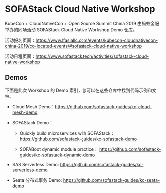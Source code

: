 # SOFAStack Cloud Native Workshop

KubeCon + CloudNativeCon + Open Source Summit China 2019 由蚂蚁金服举办的同场活动 SOFAStack Cloud Native Workshop Demo 仓库。

活动报名页面：https://www.lfasiallc.com/events/kubecon-cloudnativecon-china-2019/co-located-events/#sofastack-cloud-native-workshop

活动日程页面：https://www.sofastack.tech/activities/sofastack-cloud-native-workshop

## Demos

下面是此次 Workshop 的 Demo 索引，您可以在这些仓库中找到代码示例和文档。

- Cloud Mesh Demo：https://github.com/sofastack-guides/kc-cloud-mesh-demo 

- SOFAStack Demo：
  
  - Quickly build microservices with SOFAStack：https://github.com/sofastack-guides/kc-sofastack-demo 
  
  - SOFABoot dynamic module practice： https://github.com/sofastack-guides/kc-sofastack-dynamic-demo

- SAS Serverless Demo: https://github.com/sofastack-guides/kc-serverless-demo 

- Seata 分布式事务 Demo: https://github.com/sofastack-guides/kc-seata-demo
